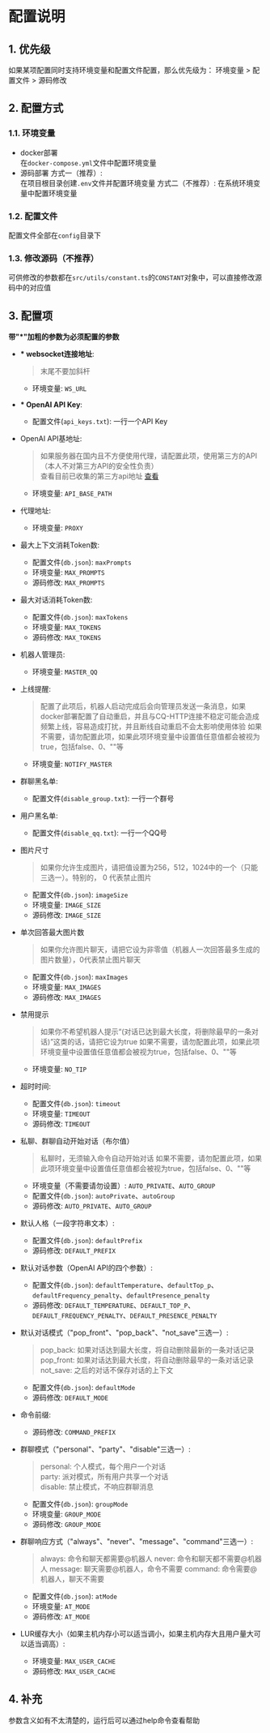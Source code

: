 # 配置说明
## 1. 优先级
如果某项配置同时支持环境变量和配置文件配置，那么优先级为：
环境变量 > 配置文件 > 源码修改
## 2. 配置方式
### 1.1. 环境变量
- docker部署  
在`docker-compose.yml`文件中配置环境变量
- 源码部署
方式一（推荐）:  
在项目根目录创建`.env`文件并配置环境变量
方式二（不推荐）:
在系统环境变量中配置环境变量

### 1.2. 配置文件
配置文件全部在`config`目录下

### 1.3. 修改源码（不推荐）
可供修改的参数都在`src/utils/constant.ts`的`CONSTANT`对象中，可以直接修改源码中的对应值

## 3. 配置项
__带"*"加粗的参数为必须配置的参数__
- __* websocket连接地址__:
    > 末尾不要加斜杆
    - 环境变量: `WS_URL`
- __* OpenAI API Key__:
    - 配置文件(`api_keys.txt`): 一行一个API Key 
- OpenAI API基地址:
    > 如果服务器在国内且不方便使用代理，请配置此项，使用第三方的API（本人不对第三方API的安全性负责）  
    > 查看目前已收集的第三方api地址 [查看](./api.md)
    - 环境变量: `API_BASE_PATH`
- 代理地址:
    - 环境变量: `PROXY`
- 最大上下文消耗Token数:
    - 配置文件(`db.json`): `maxPrompts`
    - 环境变量: `MAX_PROMPTS`
    - 源码修改: `MAX_PROMPTS`
- 最大对话消耗Token数:
    - 配置文件(`db.json`): `maxTokens`
    - 环境变量: `MAX_TOKENS`
    - 源码修改: `MAX_TOKENS`
- 机器人管理员:
    - 环境变量: `MASTER_QQ`
- 上线提醒:
    > 配置了此项后，机器人启动完成后会向管理员发送一条消息，如果docker部署配置了自动重启，并且与CQ-HTTP连接不稳定可能会造成频繁上线，容易造成打扰，并且断线自动重启不会太影响使用体验
    > 如果不需要，请勿配置此项，如果此项环境变量中设置值任意值都会被视为true，包括false、0、""等
    - 环境变量: `NOTIFY_MASTER`
- 群聊黑名单:
    - 配置文件(`disable_group.txt`): 一行一个群号
- 用户黑名单:
    - 配置文件(`disable_qq.txt`): 一行一个QQ号
- 图片尺寸
    > 如果你允许生成图片，请把值设置为256，512，1024中的一个（只能三选一）。特别的， 0 代表禁止图片
    - 配置文件(`db.json`): `imageSize`
    - 环境变量: `IMAGE_SIZE`
    - 源码修改: `IMAGE_SIZE`
- 单次回答最大图片数
    > 如果你允许图片聊天，请把它设为非零值（机器人一次回答最多生成的图片数量），0代表禁止图片聊天
    - 配置文件(`db.json`): `maxImages`
    - 环境变量: `MAX_IMAGES`
    - 源码修改: `MAX_IMAGES`
- 禁用提示
    > 如果你不希望机器人提示“(对话已达到最大长度，将删除最早的一条对话)”这类的话，请把它设为true
    > 如果不需要，请勿配置此项，如果此项环境变量中设置值任意值都会被视为true，包括false、0、""等
    - 环境变量: `NO_TIP`
- 超时时间:
    - 配置文件(`db.json`): `timeout`
    - 环境变量: `TIMEOUT`
    - 源码修改: `TIMEOUT`
- 私聊、群聊自动开始对话（布尔值）
    > 私聊时，无须输入命令自动开始对话
    > 如果不需要，请勿配置此项，如果此项环境变量中设置值任意值都会被视为true，包括false、0、""等
    - 环境变量（不需要请勿设置）: `AUTO_PRIVATE`、`AUTO_GROUP`
    - 配置文件(`db.json`): `autoPrivate`、`autoGroup`
    - 源码修改: `AUTO_PRIVATE`、`AUTO_GROUP`
- 默认人格（一段字符串文本）:
    - 配置文件(`db.json`): `defaultPrefix`
    - 源码修改: `DEFAULT_PREFIX`
- 默认对话参数（OpenAI API的四个参数）:
    - 配置文件(`db.json`): `defaultTemperature`、`defaultTop_p`、`defaultFrequency_penalty`、`defaultPresence_penalty`
    - 源码修改: `DEFAULT_TEMPERATURE`、`DEFAULT_TOP_P`、`DEFAULT_FREQUENCY_PENALTY`、`DEFAULT_PRESENCE_PENALTY`
- 默认对话模式（"pop_front"、"pop_back"、"not_save"三选一）:
    >pop_back: 如果对话达到最大长度，将自动删除最新的一条对话记录  
    >pop_front: 如果对话达到最大长度，将自动删除最早的一条对话记录  
    >not_save: 之后的对话不保存对话的上下文
    - 配置文件(`db.json`): `defaultMode`
    - 源码修改: `DEFAULT_MODE`
- 命令前缀:
    - 源码修改: `COMMAND_PREFIX`
- 群聊模式（"personal"、"party"、"disable"三选一）:
    >personal: 个人模式，每个用户一个对话  
    >party: 派对模式，所有用户共享一个对话  
    >disable: 禁止模式，不响应群聊消息
    - 配置文件(`db.json`): `groupMode`
    - 环境变量: `GROUP_MODE`
    - 源码修改: `GROUP_MODE`
- 群聊响应方式（"always"、"never"、"message"、"command"三选一）:
    >always: 命令和聊天都需要@机器人
    >never: 命令和聊天都不需要@机器人
    >message: 聊天需要@机器人，命令不需要
    >command: 命令需要@机器人，聊天不需要
    - 配置文件(`db.json`): `atMode`
    - 环境变量: `AT_MODE`
    - 源码修改: `AT_MODE`

- LUR缓存大小（如果主机内存小可以适当调小，如果主机内存大且用户量大可以适当调高）:
    - 环境变量: `MAX_USER_CACHE`
    - 源码修改: `MAX_USER_CACHE`

## 4. 补充
参数含义如有不太清楚的，运行后可以通过help命令查看帮助